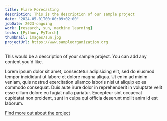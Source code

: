 ```yaml
---
title: Flare Forecasting
description: This is the description of our sample project
date: "2024-05-01T00:00:09+02:00"
jobDate: 2023-ongoing
work: [research, sun, machine learning]
techs: [Python, PyTorch]
thumbnail: images/sun.jpg
projectUrl: https://www.sampleorganization.org
---
```


This would be a description of your sample project. You can add any content you'd like.

Lorem ipsum dolor sit amet, consectetur adipisicing elit, sed do eiusmod
tempor incididunt ut labore et dolore magna aliqua. Ut enim ad minim veniam,
quis nostrud exercitation ullamco laboris nisi ut aliquip ex ea commodo
consequat. Duis aute irure dolor in reprehenderit in voluptate velit esse
cillum dolore eu fugiat nulla pariatur. Excepteur sint occaecat cupidatat non
proident, sunt in culpa qui officia deserunt mollit anim id est laborum.

[Find more out about the project](/solar-flare-forecasting "Get to know me better")
